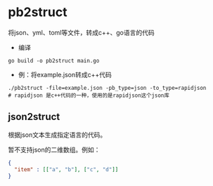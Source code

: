 
# pb2struct
将json、yml、toml等文件，转成c++、go语言的代码
* 编译
```shell script
go build -o pb2struct main.go
```

* 例：将example.json转成c++代码
```shell script
./pb2struct -file=example.json -pb_type=json -to_type=rapidjson
# rapidjson 是c++代码的一种，使用的是rapidjson这个json库
```

## json2struct
根据json文本生成指定语言的代码。

暂不支持json的二维数组。例如：
```json
{
  "item" : [["a", "b"], ["c", "d"]]
}
```
